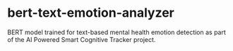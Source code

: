 # bert-text-emotion-analyzer
BERT model trained for text-based mental health emotion detection as part of the AI Powered Smart Cognitive Tracker project.
